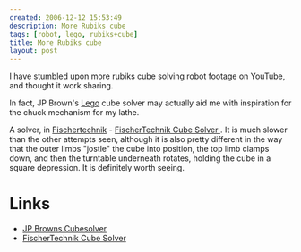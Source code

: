 ```yaml
---
created: 2006-12-12 15:53:49
description: More Rubiks cube
tags: [robot, lego, rubiks+cube]
title: More Rubiks cube
layout: post
---
```

I have stumbled upon more rubiks cube solving robot footage on YouTube, and thought it work sharing.

In fact, JP Brown's [Lego](/wiki/lego) cube solver may actually aid me with inspiration for the chuck mechanism for my lathe.

A solver, in [Fischertechnik](/wiki/fischertechnik "FischerTechnik") - <a href="https://youtube.com/watch?v=-mZ0CXcTozY" > FischerTechnik Cube Solver </a> . It is much slower than the other attempts seen, although it is also pretty different in the way that the outer limbs "jostle" the cube into position, the top limb clamps down, and then the turntable underneath rotates, holding the cube in a square depression. It is definitely worth seeing.

 <h1 id="Links">
Links
 </h1>
 <ul>
<li>
 <a href="https://www.youtube.com/watch?v=c1h0KrS63rM" >
  JP Browns Cubesolver
   </a>
  </li>
  <li>
   <a href="https://youtube.com/watch?v=-mZ0CXcTozY" >
    FischerTechnik Cube Solver
   </a>
  </li>
 </ul>
